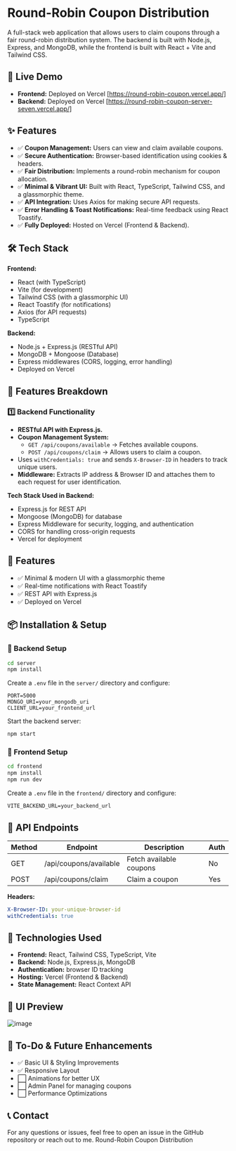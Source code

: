 # Round-Robin Coupon Distribution

A full-stack web application that allows users to claim coupons through a fair round-robin distribution system. The backend is built with Node.js, Express, and MongoDB, while the frontend is built with React + Vite and Tailwind CSS.

## 🚀 Live Demo

- **Frontend:** Deployed on Vercel [https://round-robin-coupon.vercel.app/]
- **Backend:** Deployed on Vercel [https://round-robin-coupon-server-seven.vercel.app/]

## ✨ Features

- ✅ **Coupon Management:** Users can view and claim available coupons.
- ✅ **Secure Authentication:** Browser-based identification using cookies & headers.
- ✅ **Fair Distribution:** Implements a round-robin mechanism for coupon allocation.
- ✅ **Minimal & Vibrant UI:** Built with React, TypeScript, Tailwind CSS, and a glassmorphic theme.
- ✅ **API Integration:** Uses Axios for making secure API requests.
- ✅ **Error Handling & Toast Notifications:** Real-time feedback using React Toastify.
- ✅ **Fully Deployed:** Hosted on Vercel (Frontend & Backend).

## 🛠 Tech Stack

**Frontend:**

- React (with TypeScript)
- Vite (for development)
- Tailwind CSS (with a glassmorphic UI)
- React Toastify (for notifications)
- Axios (for API requests)
- TypeScript

**Backend:**

- Node.js + Express.js (RESTful API)
- MongoDB + Mongoose (Database)
- Express middlewares (CORS, logging, error handling)
- Deployed on Vercel

## 📜 Features Breakdown

### 1️⃣ Backend Functionality

- **RESTful API with Express.js.**
- **Coupon Management System:**
    - `GET /api/coupons/available` → Fetches available coupons.
    - `POST /api/coupons/claim` → Allows users to claim a coupon.
- Uses `withCredentials: true` and sends `X-Browser-ID` in headers to track unique users.
- **Middleware:** Extracts IP address & Browser ID and attaches them to each request for user identification.

**Tech Stack Used in Backend:**

- Express.js for REST API
- Mongoose (MongoDB) for database
- Express Middleware for security, logging, and authentication
- CORS for handling cross-origin requests
- Vercel for deployment

## 📌 Features

- ✅ Minimal & modern UI with a glassmorphic theme
- ✅ Real-time notifications with React Toastify
- ✅ REST API with Express.js
- ✅ Deployed on Vercel

## 📦 Installation & Setup

### 🔹 Backend Setup

```sh
cd server
npm install
```

Create a `.env` file in the `server/` directory and configure:

```env
PORT=5000
MONGO_URI=your_mongodb_uri
CLIENT_URL=your_frontend_url
```

Start the backend server:

```sh
npm start
```

### 🔹 Frontend Setup

```sh
cd frontend
npm install
npm run dev
```

Create a `.env` file in the `frontend/` directory and configure:

```env
VITE_BACKEND_URL=your_backend_url
```

## 🎯 API Endpoints

| Method | Endpoint                | Description             | Auth |
|--------|-------------------------|-------------------------|------|
| GET    | /api/coupons/available  | Fetch available coupons | No   |
| POST   | /api/coupons/claim      | Claim a coupon          | Yes  |

**Headers:**

```yaml
X-Browser-ID: your-unique-browser-id
withCredentials: true
```

## 🌟 Technologies Used

- **Frontend:** React, Tailwind CSS, TypeScript, Vite
- **Backend:** Node.js, Express.js, MongoDB
- **Authentication:** browser ID tracking
- **Hosting:** Vercel (Frontend & Backend)
- **State Management:** React Context API

## 🎨 UI Preview

![image](https://github.com/user-attachments/assets/5f84a7ab-8a68-46c7-a170-8b2c7f2c1b6e)


## 📢 To-Do & Future Enhancements

- ✅ Basic UI & Styling Improvements
- ✅ Responsive Layout
- ⬜ Animations for better UX
- ⬜ Admin Panel for managing coupons
- ⬜ Performance Optimizations

## 📞 Contact

For any questions or issues, feel free to open an issue in the GitHub repository or reach out to me.️ Round-Robin Coupon Distribution
